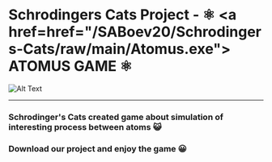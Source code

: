 # Schrodingers Cats Project - :atom_symbol: <a href=href="/SABoev20/Schrodingers-Cats/raw/main/Atomus.exe"> ATOMUS GAME </a> :atom_symbol: 

![Alt Text](https://d2r55xnwy6nx47.cloudfront.net/uploads/2020/12/Physics_1220_Social.jpg)

<hr>

### Schrodinger's Cats created game about simulation of interesting process between atoms :smiley_cat:

### Download our project and enjoy the game :grinning:
